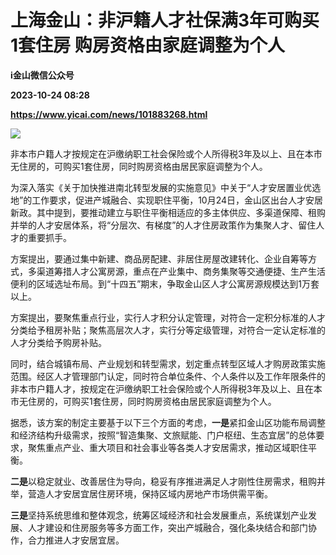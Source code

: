 # 上海金山：非沪籍人才社保满3年可购买1套住房 购房资格由家庭调整为个人
**i金山微信公众号**

**2023-10-24 08:28**

**https://www.yicai.com/news/101883268.html**

![](https://imgcdn.yicai.com/uppics/slides/2023/10/f748941df6e0b2113af84c13f325c541.jpg)

非本市户籍人才按规定在沪缴纳职工社会保险或个人所得税3年及以上、且在本市无住房的，可购买1套住房，同时购房资格由居民家庭调整为个人。

为深入落实《关于加快推进南北转型发展的实施意见》中关于“人才安居置业优选地”的工作要求，促进产城融合、实现职住平衡，10月24日，金山区出台人才安居新政。其中提到，要推动建立与职住平衡相适应的多主体供应、多渠道保障、租购并举的人才安居体系，将“分层次、有梯度”的人才住房政策作为集聚人才、留住人才的重要抓手。

方案提出，要通过集中新建、商品房配建、非居住房屋改建转化、企业自筹等方式，多渠道筹措人才公寓房源，重点在产业集中、商务集聚等交通便捷、生产生活便利的区域选址布局。到“十四五”期末，争取金山区人才公寓房源规模达到1万套以上。

方案提出，要聚焦重点行业，实行人才积分认定管理，对符合一定积分标准的人才分类给予租房补贴；聚焦高层次人才，实行分等定级管理，对符合一定认定标准的人才分类给予购房补贴。

同时，结合城镇布局、产业规划和转型需求，划定重点转型区域人才购房政策实施范围。经区人才管理部门认定，同时符合单位条件、个人条件以及工作年限条件的非本市户籍人才，按规定在沪缴纳职工社会保险或个人所得税3年及以上、且在本市无住房的，可购买1套住房，同时购房资格由居民家庭调整为个人。

据悉，该方案的制定主要基于以下三个方面的考虑，**一是**紧扣金山区功能布局调整和经济结构升级需求，按照“智造集聚、文旅赋能、门户枢纽、生态宜居”的总体要求，聚焦重点产业、重大项目和社会事业等各类人才安居需求，推动区域职住平衡。

**二是**以稳定就业、改善居住为导向，稳妥有序推进满足人才刚性住房需求，租购并举，营造人才安居宜居住房环境，保持区域内房地产市场供需平衡。

**三是**坚持系统思维和整体观念，统筹区域经济和社会发展重点，系统谋划产业发展、人才建设和住房服务等多方面工作，突出产城融合，强化条块结合和部门协作，合力推进人才安居宜居。